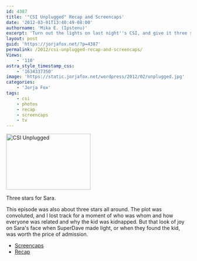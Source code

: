 ```yaml
---
id: 4387
title: '"CSI Unplugged" Recap and Screencaps'
date: '2012-03-01T13:40:49-08:00'
authorname: 'Mika E. (Ipstenu)'
excerpt: 'Turn out the lights on last night''s CSI, and give it three stars for Sara.'
layout: post
guid: 'https://jorjafox.net/?p=4387'
permalink: /2012/csi-unplugged-recap-and-screencaps/
Views:
    - '110'
astra_style_timestamp_css:
    - '1634337350'
image: 'https://static.jorjafox.net/wordpress/2012/02/unplugged.jpg'
categories:
    - 'Jorja Fox'
tags:
    - csi
    - photos
    - recap
    - screencaps
    - tv
---
```


<img class="size-medium wp-image-4389 alignleft" title="CSI Unplugged" src="//static.jorjafox.net/wordpress/2012/02/unplugged-230x153.jpg" alt="CSI Unplugged" width="230" height="153" />

Three stars for Sara.

This episode was also about three stars all around. The plot was convoluted, and I lost track for a moment of who was whom and how everyone was related and why the kid was kidnapped. But that look of joy on Sara's face when SuperDave made light, or when they found the kid, was worth the price of admission.
<ul>
	<li><a href="https://jorjafox.net/gallery/tv/csi/season12/csiunplugged">Screencaps</a></li>
	<li><a href="https://jorjafox.net/wiki/CSI_Unplugged">Recap</a></li>
</ul>
